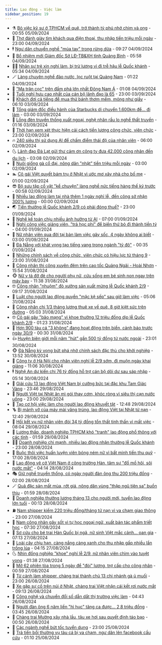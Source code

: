 ```yaml
---
title: Lao động - Việc làm
sidebar_position: 19
---
```


<!-- dantri-lao-dong-viec-lam:START -->
- ⚗️ [Bỏ việc kỹ sư ở TPHCM về quê, trở thành tỷ phú nhờ chim và ong](https://dantri.com.vn/lao-dong-viec-lam/bo-viec-ky-su-o-tphcm-ve-que-tro-thanh-ty-phu-nho-chim-va-ong-20240903145924046.htm) - 00:55 05/09/2024
- 🙉 [Thợ đánh giày tìm khách qua điện thoại, thu nhập tiền triệu mỗi ngày](https://dantri.com.vn/lao-dong-viec-lam/tho-danh-giay-tim-khach-qua-dien-thoai-thu-nhap-tien-trieu-moi-ngay-20240904102006779.htm) - 23:00 04/09/2024
- 🕴 [Ngư dân chuyển nghề &quot;múa tay&quot; trong rừng dừa](https://dantri.com.vn/lao-dong-viec-lam/ngu-dan-chuyen-nghe-mua-tay-trong-rung-dua-20240904150819594.htm) - 09:27 04/09/2024
- 🧐 [Bổ nhiệm mới Giám đốc Sở LĐ-TB&amp;XH tỉnh Quảng Bình](https://dantri.com.vn/lao-dong-viec-lam/bo-nhiem-moi-giam-doc-so-ld-tbxh-tinh-quang-binh-20240904123317285.htm) - 05:58 04/09/2024
- 🧑‍💻 [Nhân sự trẻ xin nghỉ làm, bị trừ lương vì đi trễ hậu lễ Quốc khánh](https://dantri.com.vn/lao-dong-viec-lam/nhan-su-tre-xin-nghi-lam-bi-tru-luong-vi-di-tre-hau-le-quoc-khanh-20240904121934451.htm) - 05:34 04/09/2024
- 🪄 [Làng chuyên nghề đảo nước, lọc ruột tại Quảng Nam](https://dantri.com.vn/lao-dong-viec-lam/lang-chuyen-nghe-dao-nuoc-loc-ruot-tai-quang-nam-20240902150359694.htm) - 01:22 04/09/2024
- 🦣 [&quot;Ma trận cọc&quot; trên đầm phá lớn nhất Đông Nam Á](https://dantri.com.vn/lao-dong-viec-lam/ma-tran-coc-tren-dam-pha-lon-nhat-dong-nam-a-20240830115516439.htm) - 01:08 04/09/2024
- 🎡 [Tuổi nghỉ hưu cao nhất của cán bộ lãnh đạo là 65](https://dantri.com.vn/lao-dong-viec-lam/tuoi-nghi-huu-cao-nhat-cua-can-bo-lanh-dao-la-65-20240831114216134.htm) - 23:00 03/09/2024
- 🦍 [Khách đợi cả tiếng để mua thứ bánh thơm mềm, mỏng như giấy](https://dantri.com.vn/lao-dong-viec-lam/khach-doi-ca-tieng-de-mua-thu-banh-thom-mem-mong-nhu-giay-20240903064810577.htm) - 06:10 03/09/2024
- 🫶 [Tổng giám đốc điều hành của Starbucks di chuyển 1.600km để... đi làm](https://dantri.com.vn/lao-dong-viec-lam/tong-giam-doc-dieu-hanh-cua-starbucks-di-chuyen-1600km-de-di-lam-20240902150307116.htm) - 03:00 03/09/2024
- 🥸 [Lồng đèn truyền thống xuất ngoại, nghệ nhân rầu lo nghề thất truyền](https://dantri.com.vn/lao-dong-viec-lam/long-den-truyen-thong-xuat-ngoai-nghe-nhan-rau-lo-nghe-that-truyen-20240830173357894.htm) - 01:16 03/09/2024
- 🎡 [Thời hạn xem xét thực hiện cải cách tiền lương công chức, viên chức](https://dantri.com.vn/lao-dong-viec-lam/thoi-han-xem-xet-thuc-hien-cai-cach-tien-luong-cong-chuc-vien-chuc-20240831154330813.htm) - 23:00 02/09/2024
- 🔥 [240 siêu thị sử dụng AI để chấm điểm thái độ của nhân viên](https://dantri.com.vn/lao-dong-viec-lam/240-sieu-thi-su-dung-ai-de-cham-diem-thai-do-cua-nhan-vien-20240901225543203.htm) - 06:00 02/09/2024
- 🌜 [Lãnh đạo Đà Lạt gửi thư cảm ơn công ty đưa 42.000 công nhân đến du lịch](https://dantri.com.vn/lao-dong-viec-lam/lanh-dao-da-lat-gui-thu-cam-on-cong-ty-dua-42000-cong-nhan-den-du-lich-20240902093337745.htm) - 03:08 02/09/2024
- 🤭 [Nuôi giống gà cổ đại, nông dân &quot;nhặt&quot; tiền triệu mỗi ngày](https://dantri.com.vn/lao-dong-viec-lam/nuoi-giong-ga-co-dai-nong-dan-nhat-tien-trieu-moi-ngay-20240901075907181.htm) - 03:00 02/09/2024
- 🏊 [Cô gái Việt quyết bám trụ ở Nhật vì ước mơ xây nhà cho bố mẹ](https://dantri.com.vn/lao-dong-viec-lam/co-gai-viet-quyet-bam-tru-o-nhat-vi-uoc-mo-xay-nha-cho-bo-me-20240901080638451.htm) - 01:00 02/09/2024
- 😎 [Bộ sưu tập cổ vật &quot;kể chuyện&quot; làng nghề nức tiếng hàng thế kỷ trước](https://dantri.com.vn/lao-dong-viec-lam/bo-suu-tap-co-vat-ke-chuyen-lang-nghe-nuc-tieng-hang-the-ky-truoc-20240901094503413.htm) - 00:58 02/09/2024
- 🤖 [Nhiều lao động làm tại nhà thêm 1 ngày nghỉ lễ, đến công sở nhận 300% lương](https://dantri.com.vn/lao-dong-viec-lam/nhieu-lao-dong-lam-tai-nha-them-1-ngay-nghi-le-den-cong-so-nhan-300-luong-20240901164135466.htm) - 00:00 02/09/2024
- 🌏 [Tiền thưởng lễ Quốc khánh 2/9 có phải đóng thuế?](https://dantri.com.vn/lao-dong-viec-lam/tien-thuong-le-quoc-khanh-29-co-phai-dong-thue-20240830143052838.htm) - 23:00 01/09/2024
- 🦏 [Nghề kế toán chịu nhiều ảnh hưởng từ AI](https://dantri.com.vn/lao-dong-viec-lam/nghe-ke-toan-chiu-nhieu-anh-huong-tu-ai-20240901063618755.htm) - 07:00 01/09/2024
- 🤔 [Nghỉ công việc giảng viên, &quot;trả học phí&quot; để biến thứ bỏ đi thành tiền tỷ](https://dantri.com.vn/lao-dong-viec-lam/nghi-cong-viec-giang-vien-tra-hoc-phi-de-bien-thu-bo-di-thanh-tien-ty-20240829175643627.htm) - 04:00 01/09/2024
- 🌮 [Nữ nhân viên qua đời tại bàn làm việc gây sốc, 4 ngày không ai biết](https://dantri.com.vn/lao-dong-viec-lam/nu-nhan-vien-qua-doi-tai-ban-lam-viec-gay-soc-4-ngay-khong-ai-biet-20240831102733750.htm) - 03:00 01/09/2024
- 💪 [Đà Nẵng với khát vọng tạo tiếng vang trong ngành &quot;tỷ đô&quot;](https://dantri.com.vn/lao-dong-viec-lam/da-nang-voi-khat-vong-tao-tieng-vang-trong-nganh-ty-do-20240830145401813.htm) - 00:35 01/09/2024
- 💪 [Những chính sách về công chức, viên chức có hiệu lực từ tháng 9](https://dantri.com.vn/lao-dong-viec-lam/nhung-chinh-sach-ve-cong-chuc-vien-chuc-co-hieu-luc-tu-thang-9-20240830223027362.htm) - 23:00 31/08/2024
- 🦒 [Công nhân thi công xuyên đêm trên cao tốc Quảng Ngãi - Hoài Nhơn](https://dantri.com.vn/lao-dong-viec-lam/cong-nhan-thi-cong-xuyen-dem-tren-cao-toc-quang-ngai-hoai-nhon-20240831114653375.htm) - 15:54 31/08/2024
- 🐵 [Nữ y tá đỡ đẻ cho người phụ nữ, cứu sống em bé sinh non ngay trên máy bay](https://dantri.com.vn/lao-dong-viec-lam/nu-y-ta-do-de-cho-nguoi-phu-nu-cuu-song-em-be-sinh-non-ngay-tren-may-bay-20240831174702668.htm) - 11:38 31/08/2024
- 🤓 [Công nhân &quot;nhuộm&quot; đỏ xưởng sản xuất mừng lễ Quốc khánh 2/9](https://dantri.com.vn/lao-dong-viec-lam/cong-nhan-nhuom-do-xuong-san-xuat-mung-le-quoc-khanh-29-20240831131512208.htm) - 09:17 31/08/2024
- 🧐 [Luật cho người lao động quyền &quot;mặc kệ sếp&quot; sau giờ làm việc](https://dantri.com.vn/lao-dong-viec-lam/luat-cho-nguoi-lao-dong-quyen-mac-ke-sep-sau-gio-lam-viec-20240827094359708.htm) - 05:06 31/08/2024
- 💪 [Công nhân chi 1/3 tháng lương thuê xe về quê, 8 giờ kiệt sức trên đường](https://dantri.com.vn/lao-dong-viec-lam/cong-nhan-chi-13-thang-luong-thue-xe-ve-que-8-gio-kiet-suc-tren-duong-20240831100338736.htm) - 05:03 31/08/2024
- 🤓 [Cô gái gây &quot;bão mạng&quot; vì khoe thưởng 12 triệu đồng dịp lễ Quốc khánh 2/9](https://dantri.com.vn/lao-dong-viec-lam/co-gai-gay-bao-mang-vi-khoe-thuong-12-trieu-dong-dip-le-quoc-khanh-29-20240830235019863.htm) - 01:23 31/08/2024
- 💯 [Hơn 900 tàu cá &quot;3 không&quot; đang hoạt động trên biển, cảnh báo trước ngày 30/9](https://dantri.com.vn/lao-dong-viec-lam/hon-900-tau-ca-3-khong-dang-hoat-dong-tren-bien-canh-bao-truoc-ngay-309-20240830175601790.htm) - 00:30 31/08/2024
- 👍 [Huyện biên giới mỗi năm &quot;hút&quot; gần 500 tỷ đồng từ nước ngoài](https://dantri.com.vn/lao-dong-viec-lam/huyen-bien-gioi-moi-nam-hut-gan-500-ty-dong-tu-nuoc-ngoai-20240827173800509.htm) - 23:01 30/08/2024
- 🐵 [Đà Nẵng kỳ vọng bứt phá nhờ chính sách đặc thù cho khởi nghiệp](https://dantri.com.vn/lao-dong-viec-lam/da-nang-ky-vong-but-pha-nho-chinh-sach-dac-thu-cho-khoi-nghiep-20240830183145415.htm) - 13:52 30/08/2024
- 💂 [Công ty ở Hà Nội cho nhân viên nghỉ lễ 2/9 sớm, đi muộn ngày khai giảng](https://dantri.com.vn/lao-dong-viec-lam/cong-ty-o-ha-noi-cho-nhan-vien-nghi-le-29-som-di-muon-ngay-khai-giang-20240830174934376.htm) - 11:06 30/08/2024
- 🕴 [Nghệ An dự kiến chi 76 tỷ đồng hỗ trợ cán bộ dôi dư sau sáp nhập](https://dantri.com.vn/lao-dong-viec-lam/nghe-an-du-kien-chi-76-ty-dong-ho-tro-can-bo-doi-du-sau-sap-nhap-20240829155506017.htm) - 05:14 30/08/2024
- 👀 [Giải cứu 13 lao động Việt Nam bị cưỡng bức tại đặc khu Tam Giác Vàng](https://dantri.com.vn/lao-dong-viec-lam/giai-cuu-13-lao-dong-viet-nam-bi-cuong-buc-tai-dac-khu-tam-giac-vang-20240829203305790.htm) - 23:46 29/08/2024
- 🦄 [Người Việt tại Nhật ăn mì gói thay cơm, khóc ròng vì siêu thị cạn nước uống](https://dantri.com.vn/lao-dong-viec-lam/nguoi-viet-tai-nhat-an-mi-goi-thay-com-khoc-rong-vi-sieu-thi-can-nuoc-uong-20240828144617423.htm) - 23:00 29/08/2024
- 🔭 [Tạo cơ hội việc làm cho người lao động khuyết tật](https://dantri.com.vn/lao-dong-viec-lam/tao-co-hoi-viec-lam-cho-nguoi-lao-dong-khuyet-tat-20240829164608711.htm) - 12:48 29/08/2024
- 🪜 [Bị mảnh vỡ của máy mài văng trúng, lao động Việt tại Nhật tử nạn](https://dantri.com.vn/lao-dong-viec-lam/bi-manh-vo-cua-may-mai-vang-trung-lao-dong-viet-tai-nhat-tu-nan-20240828151941001.htm) - 12:40 29/08/2024
- 🌊 [Hồi kết vụ nữ nhân viên đòi 34 tỷ đồng tổn thất tinh thần vì mất việc](https://dantri.com.vn/lao-dong-viec-lam/hoi-ket-vu-nu-nhan-vien-doi-34-ty-dong-ton-that-tinh-than-vi-mat-viec-20240829122737288.htm) - 08:04 29/08/2024
- 💯 [Lương thấp, doanh nghiệp TPHCM khó &quot;tranh&quot; lao động phổ thông với các tỉnh](https://dantri.com.vn/lao-dong-viec-lam/luong-thap-doanh-nghiep-tphcm-kho-tranh-lao-dong-pho-thong-voi-cac-tinh-20240828143938647.htm) - 01:59 29/08/2024
- 👨‍🏫 [Doanh nghiệp chi mạnh, nhiều lao động nhận thưởng lễ Quốc khánh](https://dantri.com.vn/lao-dong-viec-lam/doanh-nghiep-chi-manh-nhieu-lao-dong-nhan-thuong-le-quoc-khanh-20240828120256121.htm) - 23:00 28/08/2024
- 🙉 [Buộc thôi việc huấn luyện viên bóng ném nữ vì bất minh tiền thu quỹ](https://dantri.com.vn/lao-dong-viec-lam/buoc-thoi-viec-huan-luyen-vien-bong-nem-nu-vi-bat-minh-tien-thu-quy-20240828190524727.htm) - 17:00 28/08/2024
- 🦄 [Lao động vẽ cờ Việt Nam ở công trường Hàn, tâm sự &quot;đổ mồ hôi, sôi nước mắt&quot;](https://dantri.com.vn/lao-dong-viec-lam/lao-dong-ve-co-viet-nam-o-cong-truong-han-tam-su-do-mo-hoi-soi-nuoc-mat-20240827091323657.htm) - 04:14 28/08/2024
- 🎭 [Giữ nghề truyền thống, có ngày người đàn ông thu 200 triệu đồng](https://dantri.com.vn/lao-dong-viec-lam/giu-nghe-truyen-thong-co-ngay-nguoi-dan-ong-thu-200-trieu-dong-20240827231534260.htm) - 02:00 28/08/2024
- 🪄 [Quả đặc sản mất mùa, rớt giá, nông dân vùng &quot;thập ngũ tiên sa&quot; buồn thiu](https://dantri.com.vn/lao-dong-viec-lam/qua-dac-san-mat-mua-rot-gia-nong-dan-vung-thap-ngu-tien-sa-buon-thiu-20240827153313052.htm) - 01:59 28/08/2024
- 🌁 [Doanh nghiệp thưởng lương tháng 13 cho người mới, tuyển lao động lớn tuổi](https://dantri.com.vn/lao-dong-viec-lam/doanh-nghiep-thuong-luong-thang-13-cho-nguoi-moi-tuyen-lao-dong-lon-tuoi-20240827083737229.htm) - 00:13 28/08/2024
- ⛽️ [Nam shipper kiếm 220 triệu đồng/tháng tử nạn vì va chạm giao thông](https://dantri.com.vn/lao-dong-viec-lam/nam-shipper-kiem-220-trieu-dongthang-tu-nan-vi-va-cham-giao-thong-20240827180746581.htm) - 23:00 27/08/2024
- 🤩 [Nam công nhân gây sốt vì tự học ngoại ngữ, xuất bản tác phẩm triết học](https://dantri.com.vn/lao-dong-viec-lam/nam-cong-nhan-gay-sot-vi-tu-hoc-ngoai-ngu-xuat-ban-tac-pham-triet-hoc-20240827120354979.htm) - 07:30 27/08/2024
- 🌝 [Sơ cứu cho bé trai Hàn Quốc bị ngã, nữ sinh Việt mắc cảnh... oan gia](https://dantri.com.vn/lao-dong-viec-lam/so-cuu-cho-be-trai-han-quoc-bi-nga-nu-sinh-viet-mac-canh-oan-gia-20240827133603682.htm) - 07:13 27/08/2024
- 🤗 [Loài cây chịu hạn, càng nắng càng xanh cho thu nhập gấp nhiều lần trồng lúa](https://dantri.com.vn/lao-dong-viec-lam/loai-cay-chiu-han-cang-nang-cang-xanh-cho-thu-nhap-gap-nhieu-lan-trong-lua-20240826070224359.htm) - 04:15 27/08/2024
- 🌜 [Nhìn đồng nghiệp &quot;khoe&quot; nghỉ lễ 2/9, nữ nhân viên chìm vào tuyệt vọng](https://dantri.com.vn/lao-dong-viec-lam/nhin-dong-nghiep-khoe-nghi-le-29-nu-nhan-vien-chim-vao-tuyet-vong-20240827070813127.htm) - 01:38 27/08/2024
- 👀 [Mở 62 phiên tòa trong 5 ngày để &quot;đòi&quot; lương, trợ cấp cho công nhân](https://dantri.com.vn/lao-dong-viec-lam/mo-62-phien-toa-trong-5-ngay-de-doi-luong-tro-cap-cho-cong-nhan-20240826160954543.htm) - 00:59 27/08/2024
- 🫣 [Từ cảnh làm shipper, chàng trai thành chủ 13 chi nhánh gà ủ muối](https://dantri.com.vn/lao-dong-viec-lam/tu-canh-lam-shipper-chang-trai-thanh-chu-13-chi-nhanh-ga-u-muoi-20240826114143584.htm) - 23:00 26/08/2024
- 🧠 [Xe gặp sự cố trên núi ở Nhật, chàng trai Việt nhận cái kết rơi nước mắt](https://dantri.com.vn/lao-dong-viec-lam/xe-gap-su-co-tren-nui-o-nhat-chang-trai-viet-nhan-cai-ket-roi-nuoc-mat-20240826155650106.htm) - 09:13 26/08/2024
- 🎊 [Công nghệ và chuyển đổi số dẫn dắt thị trường việc làm](https://dantri.com.vn/lao-dong-viec-lam/cong-nghe-va-chuyen-doi-so-dan-dat-thi-truong-viec-lam-20240824180050994.htm) - 04:43 26/08/2024
- 🧰 [Người đàn ông 6 năm liền &quot;hì hục&quot; tăng ca được... 2,8 triệu đồng](https://dantri.com.vn/lao-dong-viec-lam/nguoi-dan-ong-6-nam-lien-hi-huc-tang-ca-duoc-28-trieu-dong-20240825130546083.htm) - 03:45 26/08/2024
- 🐘 [Chàng trai Mường xây nhà lầu, tậu xe hơi sau quyết định táo bạo](https://dantri.com.vn/lao-dong-viec-lam/chang-trai-muong-xay-nha-lau-tau-xe-hoi-sau-quyet-dinh-tao-bao-20240825171143999.htm) - 00:50 26/08/2024
- 🥳 [Các ngành nghề bứt tốc tuyển dụng](https://dantri.com.vn/lao-dong-viec-lam/cac-nganh-nghe-but-toc-tuyen-dung-20240825172345191.htm) - 23:00 25/08/2024
- 🐎 [Trả tiền bồi thường vụ tàu cá bị va chạm, ngư dân lên facebook cầu cứu](https://dantri.com.vn/lao-dong-viec-lam/tra-tien-boi-thuong-vu-tau-ca-bi-va-cham-ngu-dan-len-facebook-cau-cuu-20240824161856861.htm) - 01:10 25/08/2024<!-- dantri-lao-dong-viec-lam:END -->
